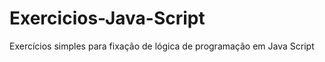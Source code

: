 # Exercicios-Java-Script

Exercícios simples para fixação de lógica de programação em Java Script
 
 
